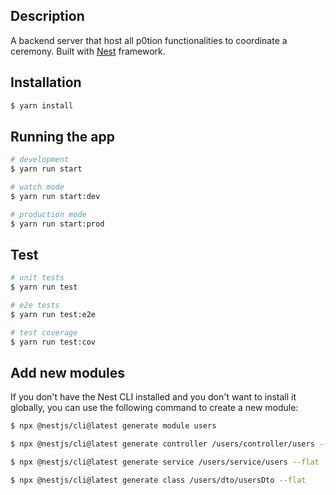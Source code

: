 ## Description

A backend server that host all p0tion functionalities to coordinate a ceremony. Built with [Nest](https://github.com/nestjs/nest) framework.

## Installation

```bash
$ yarn install
```

## Running the app

```bash
# development
$ yarn run start

# watch mode
$ yarn run start:dev

# production mode
$ yarn run start:prod
```

## Test

```bash
# unit tests
$ yarn run test

# e2e tests
$ yarn run test:e2e

# test coverage
$ yarn run test:cov
```

## Add new modules

If you don't have the Nest CLI installed and you don't want to install it globally, you can use the following command to create a new module:

```bash
$ npx @nestjs/cli@latest generate module users

$ npx @nestjs/cli@latest generate controller /users/controller/users --flat

$ npx @nestjs/cli@latest generate service /users/service/users --flat

$ npx @nestjs/cli@latest generate class /users/dto/usersDto --flat
```
